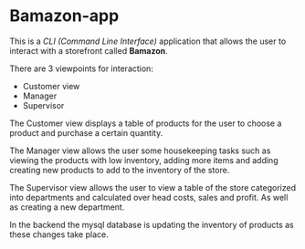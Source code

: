 # Bamazon-app

This is a *CLI (Command Line Interface)* application that allows the user to interact with a storefront called **Bamazon**.

There are 3 viewpoints for interaction:
* Customer view
* Manager
* Supervisor

The Customer view displays a table of products for the user to choose a product and purchase a certain quantity.

The Manager view allows the user some housekeeping tasks such as viewing the products with low inventory, adding more items and adding creating new products to add to the inventory of the store.

The Supervisor view allows the user to view a table of the store categorized into departments and calculated over head costs, sales and profit. As well as creating a new department.

In the backend the mysql database is updating the inventory of products as these changes take place.
